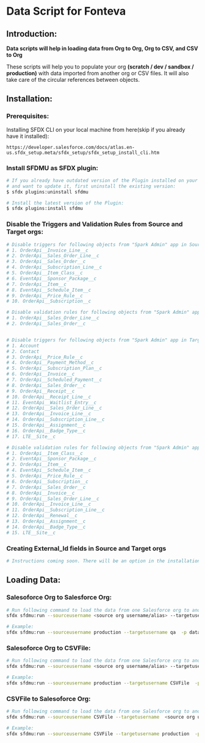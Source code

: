 # Data Script for Fonteva


## Introduction:

**Data scripts will help in loading data from Org to Org, Org to CSV, and CSV to Org** 

These scripts will help you to populate your org **(scratch / dev / sandbox / production)** with data imported from another org or CSV files. It will also take care of the circular references between objects.


## Installation:


### Prerequisites:

Installing SFDX CLI on your local machine from  here(skip if you already have it installed):

```
https://developer.salesforce.com/docs/atlas.en-us.sfdx_setup.meta/sfdx_setup/sfdx_setup_install_cli.htm
```



### Install SFDMU as SFDX plugin:

```bash
# If you already have outdated version of the Plugin installed on your local machine
# and want to update it, first uninstall the existing version:
$ sfdx plugins:uninstall sfdmu

# Install the latest version of the Plugin:
$ sfdx plugins:install sfdmu
```

### Disable the Triggers and Validation Rules from Source and Target orgs:

```bash
# Disable triggers for following objects from "Spark Admin" app in Source salesforce org(skip if the Source is CSVFile)
# 1. OrderApi__Invoice_Line__c
# 2. OrderApi__Sales_Order_Line__c
# 3. OrderApi__Sales_Order__c
# 4. OrderApi__Subscription_Line__c
# 5. OrderApi__Item_Class__c
# 6. EventApi__Sponsor_Package__c
# 7. OrderApi__Item__c
# 8. EventApi__Schedule_Item__c
# 9. OrderApi__Price_Rule__c
# 10. OrderApi__Subscription__c

# Disable validation rules for following objects from "Spark Admin" app in Source salesforce org(skip if the Source is CSVFile)
# 1. OrderApi__Sales_Order_Line__c
# 2. OrderApi__Sales_Order__c


# Disable triggers for following objects from "Spark Admin" app in Target salesforce org(skip if the Target is CSVFile)
# 1. Account
# 2. Contact
# 3. OrderApi__Price_Rule__c
# 4. OrderApi__Payment_Method__c 
# 5. OrderApi__Subscription_Plan__c
# 6. OrderApi__Invoice__c
# 7. OrderApi__Scheduled_Payment__c
# 8. OrderApi__Sales_Order__c
# 9. OrderApi__Receipt__c
# 10. OrderApi__Receipt_Line__c
# 11. EventApi__Waitlist_Entry__c
# 12. OrderApi__Sales_Order_Line__c
# 13. OrderApi__Invoice_Line__c
# 14. OrderApi__Subscription_Line__c
# 15. OrderApi__Assignment__c
# 16. OrderApi__Badge_Type__c
# 17. LTE__Site__c

# Disable validation rules for following objects from "Spark Admin" app in Target salesforce org(skip if the Target is CSVFile)
# 1. OrderApi__Item_Class__c
# 2. EventApi__Sponsor_Package__c
# 3. OrderApi__Item__c
# 4. EventApi__Schedule_Item__c
# 5. OrderApi__Price_Rule__c
# 6. OrderApi__Subscription__c
# 7. OrderApi__Sales_Order__c
# 8. OrderApi__Invoice__c
# 9. OrderApi__Sales_Order_Line__c
# 10. OrderApi__Invoice_Line__c
# 11. OrderApi__Subscription_Line__c
# 12. OrderApi__Renewal__c
# 13. OrderApi__Assignment__c
# 14. OrderApi__Badge_Type__c
# 15. LTE__Site__c
```

### Creating External_Id fields in Source and Target orgs

```bash
# Instructions coming soon. There will be an option in the installation wizard for the same.

```

## Loading Data:

### Salesoforce Org to Salesforce Org:

```bash
# Run following command to load the data from one Salesforce org to another Salesforce org
sfdx sfdmu:run --sourceusername <source org username/alias> --targetusername <target org username/alias>  -p <desired folder path>

# Example:
sfdx sfdmu:run --sourceusername production --targetusername qa  -p data-script/PD-19-ThemeAndRelatedObjects

```

### Salesoforce Org to CSVFile:

```bash
# Run following command to load the data from one Salesforce org to another Salesforce org
sfdx sfdmu:run --sourceusername <source org username/alias> --targetusername CSVFile  -p <desired folder path>

# Example:
sfdx sfdmu:run --sourceusername production --targetusername CSVFile  -p data-script/PD-19-ThemeAndRelatedObjects

```

### CSVFile to Salesoforce Org:

```bash
# Run following command to load the data from one Salesforce org to another Salesforce org
sfdx sfdmu:run --sourceusername CSVFile --targetusername  <source org username/alias> -p <desired folder path>

# Example:
sfdx sfdmu:run --sourceusername CSVFile --targetusername production  -p data-script/PD-19-ThemeAndRelatedObjects

```